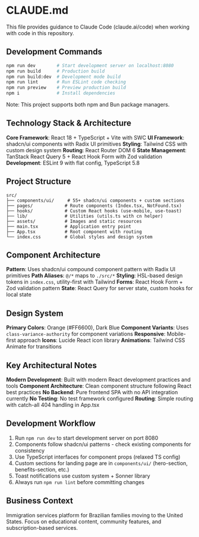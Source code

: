 # CLAUDE.md

This file provides guidance to Claude Code (claude.ai/code) when working with code in this repository.

## Development Commands

```bash
npm run dev        # Start development server on localhost:8080
npm run build      # Production build
npm run build:dev  # Development mode build
npm run lint       # Run ESLint code checking
npm run preview    # Preview production build
npm i              # Install dependencies
```

Note: This project supports both npm and Bun package managers.

## Technology Stack & Architecture

**Core Framework**: React 18 + TypeScript + Vite with SWC
**UI Framework**: shadcn/ui components with Radix UI primitives
**Styling**: Tailwind CSS with custom design system
**Routing**: React Router DOM 6
**State Management**: TanStack React Query 5 + React Hook Form with Zod validation
**Development**: ESLint 9 with flat config, TypeScript 5.8

## Project Structure

```
src/
├── components/ui/     # 55+ shadcn/ui components + custom sections
├── pages/            # Route components (Index.tsx, NotFound.tsx)  
├── hooks/            # Custom React hooks (use-mobile, use-toast)
├── lib/              # Utilities (utils.ts with cn helper)
├── assets/           # Images and static resources
├── main.tsx          # Application entry point
├── App.tsx           # Root component with routing
└── index.css         # Global styles and design system
```

## Component Architecture

**Pattern**: Uses shadcn/ui compound component pattern with Radix UI primitives
**Path Aliases**: `@/*` maps to `./src/*`
**Styling**: HSL-based design tokens in `index.css`, utility-first with Tailwind
**Forms**: React Hook Form + Zod validation pattern
**State**: React Query for server state, custom hooks for local state

## Design System

**Primary Colors**: Orange (#FF6600), Dark Blue
**Component Variants**: Uses `class-variance-authority` for component variations
**Responsive**: Mobile-first approach
**Icons**: Lucide React icon library
**Animations**: Tailwind CSS Animate for transitions

## Key Architectural Notes

**Modern Development**: Built with modern React development practices and tools
**Component Architecture**: Clean component structure following React best practices
**No Backend**: Pure frontend SPA with no API integration currently
**No Testing**: No test framework configured
**Routing**: Simple routing with catch-all 404 handling in App.tsx

## Development Workflow

1. Run `npm run dev` to start development server on port 8080
2. Components follow shadcn/ui patterns - check existing components for consistency
3. Use TypeScript interfaces for component props (relaxed TS config)
4. Custom sections for landing page are in `components/ui/` (hero-section, benefits-section, etc.)
5. Toast notifications use custom system + Sonner library
6. Always run `npm run lint` before committing changes

## Business Context

Immigration services platform for Brazilian families moving to the United States. Focus on educational content, community features, and subscription-based services.